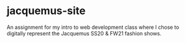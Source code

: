 # jacquemus-site
An assignment for my intro to web development class where I chose to digitally represent the Jacquemus SS20 & FW21 fashion shows.
